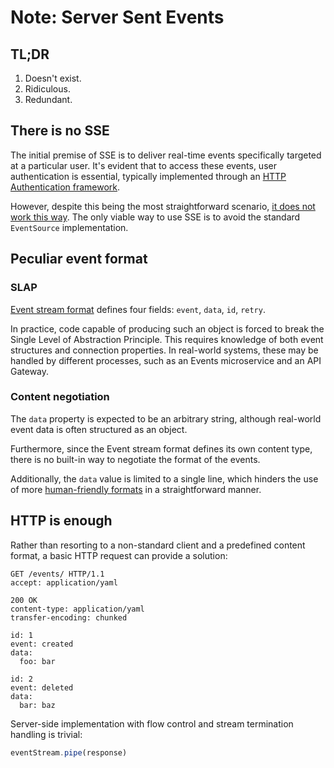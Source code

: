 # Note: Server Sent Events

## TL;DR

1. Doesn't exist.
2. Ridiculous.
3. Redundant.

## There is no SSE

The initial premise of SSE is to deliver real-time events specifically targeted at a particular user. It's evident that
to access these events, user authentication is essential, typically implemented through
an [HTTP Authentication framework](https://datatracker.ietf.org/doc/html/rfc2617).

However, despite this being the most straightforward
scenario, [it does not work this way](https://github.com/whatwg/html/issues/2177). The only viable way to use SSE is
to avoid the standard `EventSource` implementation.

## Peculiar event format

### SLAP

[Event stream format](https://developer.mozilla.org/en-US/docs/Web/API/Server-sent_events/Using_server-sent_events#event_stream_format)
defines four fields: `event`, `data`, `id`, `retry`.

In practice, code capable of producing such an object is forced to break the Single Level of Abstraction Principle. This
requires knowledge of both event structures and connection properties. In real-world systems, these may be handled by
different processes, such as an Events microservice and an API Gateway.

### Content negotiation

The `data` property is expected to be an arbitrary string, although real-world event data is often structured as an
object.

Furthermore, since the Event stream format defines its own content type, there is no built-in way to negotiate the
format of the events.

Additionally, the `data` value is limited to a single line, which hinders the use of
more [human-friendly formats](https://yaml.org) in a straightforward manner.

## HTTP is enough

Rather than resorting to a non-standard client and a predefined content format, a basic HTTP request can provide a
solution:

```http
GET /events/ HTTP/1.1
accept: application/yaml
```

```
200 OK
content-type: application/yaml
transfer-encoding: chunked

id: 1
event: created
data:
  foo: bar

id: 2
event: deleted
data:
  bar: baz
```

Server-side implementation with flow control and stream termination handling is trivial:

```javascript
eventStream.pipe(response)
```
